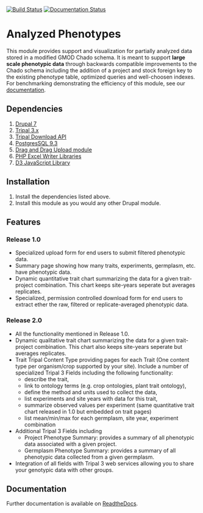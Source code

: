 [![Build Status](https://travis-ci.org/UofS-Pulse-Binfo/analyzedphenotypes.svg?branch=7.x-3.x)](https://travis-ci.org/UofS-Pulse-Binfo/analyzedphenotypes)
[![Documentation Status](https://readthedocs.org/projects/analyzedphenotypes/badge/?version=latest)](https://analyzedphenotypes.readthedocs.io/en/latest/?badge=latest)

# Analyzed Phenotypes
This module provides support and visualization for partially analyzed data stored in a modified GMOD Chado schema. It is meant to support **large scale phenotypic data** through backwards compatible improvements to the Chado schema including the addition of a project and stock foreign key to the existing phenotype table, optimized queries and well-choosen indexes. For benchmarking demonstrating the efficiency of this module, see our [documentation](https://analyzedphenotypes.readthedocs.io/en/latest/admin_guide/benchmarking.html).

## Dependencies

1. [Drupal 7](https://www.drupal.org/)
2. [Tripal 3.x](http://tripal.info/)
3. [Tripal Download API](https://github.com/tripal/trpdownload_api)
4. [PostgresSQL 9.3](https://www.postgresql.org/)
5. [Drag and Drag Upload module](https://www.drupal.org/project/dragndrop_upload)
6. [PHP Excel Writer Libraries](https://github.com/SystemDevil/PHP_XLSXWriter_plus)
7. [D3 JavaScript Library](https://github.com/d3/d3/releases/download/v3.5.14/d3.zip)

## Installation
1. Install the dependencies listed above.
2. Install this module as you would any other Drupal module.

## Features 
### Release 1.0
- Specialized upload form for end users to submit filtered phenotypic data.
- Summary page showing how many traits, experiments, germplasm, etc. have phenotypic data.
- Dynamic quantitative trait chart summarizing the data for a given trait-project combination. This chart keeps site-years seperate but averages replicates.
- Specialized, permission controlled download form for end users to extract ether the raw, filtered or replicate-averaged phenotypic data.

### Release 2.0
- All the functionality mentioned in Release 1.0.
- Dynamic qualitative trait chart summarizing the data for a given trait-project combination. This chart also keeps site-years seperate but averages replicates.
- Trait Tripal Content Type providing pages for each Trait (One content type per organism/crop supported by your site). Include a number of specialized Tripal 3 Fields including the following functionality:
   - describe the trait, 
   - link to ontology terms (e.g. crop ontologies, plant trait ontology), 
   - define the method and units used to collect the data,
   - list experiments and site years with data for this trait,
   - summarize observed values per experiment (same quantitative trait chart released in 1.0 but embedded on trait pages)
   - list mean/min/max for each germplasm, site year, experiment combination
- Additional Tripal 3 Fields including
   - Project Phenotype Summary: provides a summary of all phenotypic data associated with a given project.
   - Germplasm Phenotype Summary: provides a summary of all phenotypic data collected from a given germplasm.
- Integration of all fields with Tripal 3 web services allowing you to share your genotypic data with other groups.

## Documentation
Further documentation is available on [ReadtheDocs](https://analyzedphenotypes.readthedocs.io/en/latest/index.html).
